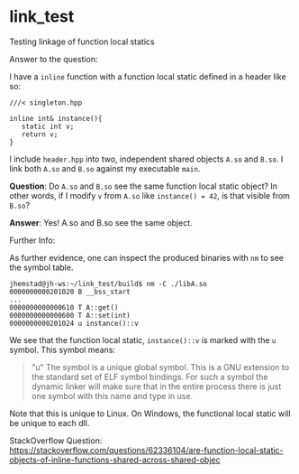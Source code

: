 # link_test
Testing linkage of function local statics

Answer to the question:

I have a `inline` function with a function local static defined in a header like so:

```
///< singleton.hpp

inline int& instance(){
   static int v;
   return v;
}
```

I include `header.hpp` into two, independent shared objects `A.so` and `B.so`. 
I link both `A.so` and `B.so` against my executable `main`. 

**Question**: Do `A.so` and `B.so` see the same function local static object? 
In other words, if I modify `v` from `A.so` like `instance() = 42`, is that visible from `B.so`?

**Answer**: Yes! A.so and B.so see the same object. 

Further Info:

As further evidence, one can inspect the produced binaries with `nm` to see the symbol table.

```
jhemstad@jh-ws:~/link_test/build$ nm -C ./libA.so 
0000000000201020 B __bss_start
...
0000000000000610 T A::get()
0000000000000600 T A::set(int)
0000000000201024 u instance()::v
```

We see that the function local static, `instance()::v` is marked with the `u` symbol. This symbol means:

>  "u" The symbol is a unique global symbol.  This is a GNU extension to the standard set of ELF
>               symbol bindings.  For such a symbol the dynamic linker will make sure that in the entire
>               process there is just one symbol with this name and type in use.

Note that this is unique to Linux. On Windows, the functional local static will be unique to each dll. 

StackOverflow Question: https://stackoverflow.com/questions/62336104/are-function-local-static-objects-of-inline-functions-shared-across-shared-objec
